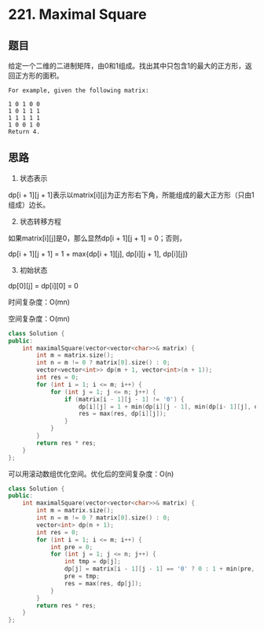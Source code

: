 # 221. Maximal Square
## 题目

给定一个二维的二进制矩阵，由0和1组成。找出其中只包含1的最大的正方形，返回正方形的面积。

```
For example, given the following matrix:

1 0 1 0 0
1 0 1 1 1
1 1 1 1 1
1 0 0 1 0
Return 4.
```

## 思路

1. 状态表示

dp[i + 1][j + 1]表示以matrix[i][j]为正方形右下角，所能组成的最大正方形（只由1组成）边长。

2. 状态转移方程

如果matrix[i][j]是0，那么显然dp[i + 1][j + 1] = 0；否则，

dp[i + 1][j + 1] = 1 + max{dp[i + 1][j], dp[i][j + 1], dp[i][j]}

3. 初始状态

dp[0][j] = dp[i][0] = 0


时间复杂度：O(mn)

空间复杂度：O(mn)

```C++
class Solution {
public:
    int maximalSquare(vector<vector<char>>& matrix) {
        int m = matrix.size();
        int n = m != 0 ? matrix[0].size() : 0;
        vector<vector<int>> dp(m + 1, vector<int>(n + 1));
        int res = 0;
        for (int i = 1; i <= m; i++) {
            for (int j = 1; j <= n; j++) {
                if (matrix[i - 1][j - 1] != '0') {
                    dp[i][j] = 1 + min(dp[i][j - 1], min(dp[i- 1][j], dp[i - 1][j - 1]));
                    res = max(res, dp[i][j]);
                }
            }
        }
        return res * res;
    }
};
```

可以用滚动数组优化空间。优化后的空间复杂度：O(n)

```C++
class Solution {
public:
    int maximalSquare(vector<vector<char>>& matrix) {
        int m = matrix.size();
        int n = m != 0 ? matrix[0].size() : 0;
        vector<int> dp(n + 1);
        int res = 0;
        for (int i = 1; i <= m; i++) {
            int pre = 0;
            for (int j = 1; j <= n; j++) {
                int tmp = dp[j];
                dp[j] = matrix[i - 1][j - 1] == '0' ? 0 : 1 + min(pre, min(dp[j], dp[j - 1]));
                pre = tmp;
                res = max(res, dp[j]);
            }
        }
        return res * res;
    }
};
```
